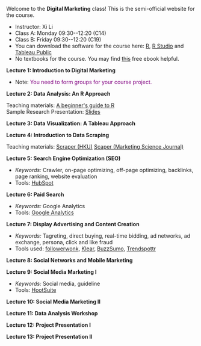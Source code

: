 Welcome to the **Digital Marketing** class! This is the semi-official website for the course.

- Instructor: Xi Li
- Class A: Monday 09:30--12:20 (C14)
- Class B: Friday 09:30--12:20 (C19)
- You can download the software for the course here: [R](https://cloud.r-project.org/), [R Studio](https://www.rstudio.com/products/rstudio/download/#download) and [Tableau Public](https://public.tableau.com/en-us/s/)
- No textbooks for the course. You may find [this](https://www.redandyellow.co.za/content/uploads/2018/06/RedYellow_eMarketing_Textbook_6thEdition.pdf) free ebook helpful.

**Lecture 1: Introduction to Digital Marketing**

- Note: <span style="color:purple">You need to form groups for your course project.</span>

**Lecture 2: Data Analysis: An R Approach**

Teaching materials: [A beginner's guide to R](https://ximarketing.github.io/class/R_basics.html)    
Sample Research Presentation: [Slides](https://ximarketing.github.io/class/teachingfiles/Park_Shin_Xie.pdf)    

**Lecture 3: Data Visualization: A Tableau Approach**

**Lecture 4: Introduction to Data Scraping**

Teaching materials: [Scraper (HKU)](https://ximarketing.github.io/class/scrape-HKU.html) [Scaper (Marketing Science Journal)](https://ximarketing.github.io/class/scrape-MS.html)  

**Lecture 5: Search Engine Optimization (SEO)**

- *Keywords:* Crawler, on-page optimizing, off-page optimizing, backlinks, page ranking, website evaluation
- Tools: [HubSpot](https://website.grader.com/)

**Lecture 6: Paid Search**

- *Keywords:* Google Analytics
- Tools: [Google Analytics](https://support.google.com/analytics/answer/6367342?hl=en)

**Lecture 7: Display Advertising and Content Creation**

- *Keywords:* Tagreting, direct buying, real-time bidding, ad networks, ad exchange, persona, click and like fraud
- Tools used: [followerwonk](https://moz.com/followerwonk/), [Klear](https://klear.com/), [BuzzSumo](https://buzzsumo.com/), [Trendspottr](http://trendspottr.com/)

**Lecture 8: Social Networks and Mobile Marketing**

**Lecture 9: Social Media Marketing I**

- *Keywords:* Social media, guideline
- Tools: [HootSuite](https://www.hootsuite.com/)

**Lecture 10: Social Media Marketing II**

**Lecture 11: Data Analysis Workshop**

**Lecture 12: Project Presentation I**

**Lecture 13: Project Presentation II**
